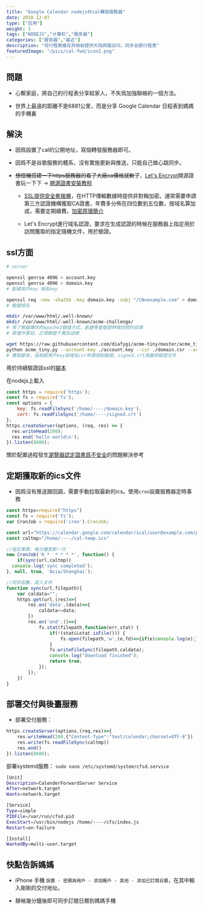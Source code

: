 ```yaml
---
title: "Google Calendar nodejs作cal轉發服務器"
date: 2018-12-07
type: ["应用"]
weight: 1
tags: ["NODEJS","计算机","服务器"]
categories: ["服务器","最近"]
description: "将行程表缓存并映射提供大陆网路访问，同步谷歌行程表"
featuredImage: "/pics/cal-fwd/icon2.png"
---
```


## 問題

- 心繫家庭，將自己的行程表分享給家人，不失爲加強聯絡的一個方法。

- 世界上最遠的距離不是6881公里，而是分享 Google Calendar 日程表到媽媽的手機裏

## 解決

- 因爲設置了cal的公開地址，寫個轉發服務器即可。

- 因爲不是谷歌服務的體系，沒有實施更新與推送，只能自己做心跳同步。

- ~~想借機搭建一下https服務器的看了大廠ca價格就軟了~~，[Let's Encrypt](https://letsencrypt.org/)開源證書玩一下下 -> [開源證書安裝教程](http://foofish.net/https-free-for-lets-encrypt.html)

    - [SSL提供安全套接層](https://www.jianshu.com/p/41f7ae43e37b)，在HTTP傳輸數據時提供非對稱加密。通常需要申請第三方認證機構獲取CA證書，年費多分佈在四位數到五位數，按域名算加成，需要定期續費。[加密原理簡介](https://www.netadmin.com.tw/article_content.aspx?sn=1106140008)

    - Let's Encrypt進行域名認證，要求在生成認證的時候在服務器上指定用於訪問獲取的指定隨機文件，用於驗證。

##  ssl方面

```bash
# server

openssl genrsa 4096 > account.key
openssl genrsa 4096 > domain.key
# 創建用戶key 域名key

openssl req -new -sha256 -key domain.key -subj "/CN=example.com" > domain.csr
# 驗證域名

mkdir /var/www/html/.well-known/
mkdir /var/www/html/.well-known/acme-challenge/
# 用了無腦爆炸的apache2驗證方式，創建等會驗證時候訪問的目錄
# 嗯僅作嘗試，正規驗證千萬別這樣

wget https://raw.githubusercontent.com/diafygi/acme-tiny/master/acme_tiny.py
python acme_tiny.py --account-key ./account.key --csr ./domain.csr --acme-dir /var/www/html/.well-known/acme-challenge/ > ./signed.crt
# 獲取腳本，由剛剛用戶key與域名csr申請得到驗證，signed.crt爲最終驗證文件

```
用於持續驗證該ssl的[腳本](https://github.com/diafygi/acme-tiny)

在nodejs上載入
```js
const https = require('https');
const fs = require('fs');
const options = {
    key: fs.readFileSync('/home/----/domain.key'),
    cert: fs.readFileSync('/home/----/signed.crt')
};
https.createServer(options, (req, res) => {
  res.writeHead(200);
  res.end('hello world\n');
}).listen(8080);
```

關於配置過程發生[瀏覽器認定證書爲不安全](https://www.zhihu.com/question/40718588)的問題解決參考

## 定期獲取新的ics文件

- 因爲沒有推送跟回調，需要手動拉取最新的ics。使用``cron``設置服務器定時事務

```js
const https=require("https")
const fs = require('fs');
var CronJob = require('cron').CronJob;

const url="https://calendar.google.com/calendar/ical/user@example.com/public/basic.ics"
const caltmp="/home/----/cal-temp.ics"

//指定事務，每分鐘更新一次
new CronJob('0 *  * * * *', function() {
    if(sync(url,caltmp))
  console.log('sync completed');
}, null, true, 'Asia/Shanghai');

//同步函數，寫入文件
function sync(url,filepath){
    var caldata="";
    https.get(url,(res)=>{
        res.on('data',(data)=>{
            caldata+=data;
        })
        res.on('end',()=>{
            fs.stat(filepath,function(err,stat) {
                if(!(stat&&stat.isFile())) {
                    fs.open(filepath,'w',(e,fd)=>{if(e)console.log(e);})
                }
                fs.writeFileSync(filepath,caldata);
                console.log("download finished");
                return true;
            });
        });
    })
}
```

## 部署交付與後臺服務
- 部署交付服務：

```js
https.createServer(options,(req,res)=>{
    res.writeHead(200,{"Content-Type":"text/calendar;charset=UTF-8"})
    res.write(fs.readFileSync(caltmp))
    res.end()
}).listen(8080);
```

部署systemd服務：
``sudo nano /etc/systemd/system/cfsd.service``
```bash
[Unit]
Description=CalenderForwardServer Service
After=network.target
Wants=network.target

[Service]
Type=simple
PIDFile=/var/run/cfsd.pid
ExecStart=/usr/bin/nodejs /home/----/cfs/index.js
Restart=on-failure

[Install]
WantedBy=multi-user.target
```

## 快點告訴媽媽

- iPhone 手機 ``設置 - 密碼與用戶 - 添加賬戶 - 其他 - 添加已訂閱日曆``，在其中輸入剛剛的交付地址。

- 靜候幾分鐘後即可同步訂閱日曆到媽媽手機



